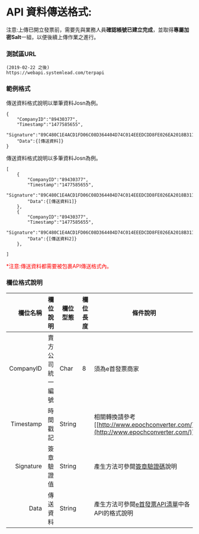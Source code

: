 # API 資料傳送格式:

注意:上傳已開立發票前，需要先與業務人員**確認帳號已建立完成**，並取得**專屬加密Salt**一組，以便後續上傳作業之進行。

### 測試區URL

```
(2019-02-22 之後)
https://webapi.systemlead.com/terpapi
```

### 範例格式
傳送資料格式說明以單筆資料Josn為例。

```
{
	"CompanyID":"89430377",
	"Timestamp":"1477585655",
	"Signature":"89C480C1E4ACD1FD06C08D364404D74C014EEEDCDD8FE026EA2018B311A96D16",
	"Data":{[傳送資料]}
}
```

傳送資料格式說明以多筆資料Josn為例。

```
[
	{
		"CompanyID":"89430377",
		"Timestamp":"1477585655",
		"Signature":"89C480C1E4ACD1FD06C08D364404D74C014EEEDCDD8FE026EA2018B311A96D16",
		"Data":{[傳送資料1]}
	},
	{
		"CompanyID":"89430377",
		"Timestamp":"1477585655",
		"Signature":"89C480C1E4ACD1FD06C08D364404D74C014EEEDCDD8FE026EA2018B311A96D16",
		"Data":{[傳送資料2]}
	},

]
```
<font color="red">*注意:傳送資料都需要被包裹API傳送格式內。</font>

### 欄位格式說明
|欄位名稱|欄位說明|欄位型態|欄位長度|條件說明|
|--:|--|--|--|--|
|CompanyID|賣方公司統一編號|Char|8|須為e首發票商家|
|Timestamp|時間戳記|String||相關轉換請參考 [[http://www.epochconverter.com/](http://www.epochconverter.com/)]|
|Signature|簽章驗證值|String||產生方法可參閱[簽章驗證碼](https://slproject.gitbook.io/sl-einv-project/cht/signature)說明|
|Data|傳送資料|String||產生方法可參閱[e首發票API清單](https://slproject.gitbook.io/sl-einv-project/cht/invoiceapilist)中各API的格式說明|












